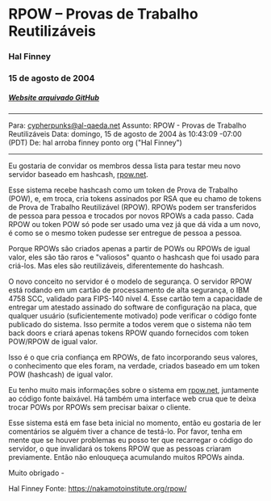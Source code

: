 # RPOW – Provas de Trabalho Reutilizáveis
### Hal Finney
### 15 de agosto de 2004

##### [Website arquivado GitHub]
---
Para: [cypherpunks@al-qaeda.net]
Assunto: RPOW - Provas de Trabalho Reutilizáveis
Data: domingo, 15 de agosto de 2004 às 10:43:09 -07:00 (PDT)
De: hal arroba finney ponto org ("Hal Finney")

---

Eu gostaria de convidar os membros dessa lista para testar meu novo servidor baseado em hashcash, [rpow.net].

Esse sistema recebe hashcash como um token de Prova de Trabalho (POW), e, em troca, cria tokens assinados por RSA que eu chamo de tokens de Prova de Trabalho Reutilizável (RPOW). RPOWs podem ser transferidos de pessoa para pessoa e trocados por novos RPOWs a cada passo. Cada RPOW ou token POW só pode ser usado uma vez já que dá vida a um novo, é como se o mesmo token pudesse ser entregue de pessoa a pessoa.

Porque RPOWs são criados apenas a partir de POWs ou RPOWs de igual valor, eles são tão raros e "valiosos" quanto o hashcash que foi usado para criá-los. Mas eles são reutilizáveis, diferentemente do hashcash.

O novo conceito no servidor é o modelo de segurança. O servidor RPOW está rodando em um cartão de processamento de alta segurança, o IBM 4758 SCC, validado para FIPS-140 nível 4. Esse cartão tem a capacidade de entregar um atestado assinado do software de configuração na placa, que qualquer usuário (suficientemente motivado) pode verificar o código fonte publicado do sistema. Isso permite a todos verem que o sistema não tem back doors e criará apenas tokens RPOW quando fornecidos com token POW/RPOW de igual valor.

Isso é o que cria confiança em RPOWs, de fato incorporando seus valores, o conhecimento que eles foram, na verdade, criados baseado em um token POW (hashcash) de igual valor.

Eu tenho muito mais informações sobre o sistema em [rpow.net], juntamente ao código fonte baixável. Há também uma interface web crua que te deixa trocar POWs por RPOWs sem precisar baixar o cliente.

Esse sistema está em fase beta inicial no momento, então eu gostaria de ler comentários se alguém tiver a chance de testá-lo. Por favor, tenha em mente que se houver problemas eu posso ter que recarregar o código do servidor, o que invalidará os tokens RPOW que as pessoas criaram previamente. Então não enlouqueça acumulando muitos RPOWs ainda.

Muito obrigado -

Hal Finney Fonte: https://nakamotoinstitute.org/rpow/

[Website arquivado GitHub]:(https://nakamotoinstitute.org/finney/rpow/index.html)
[cypherpunks@al-qaeda.net]:(cypherpunks@al-qaeda.net)
[rpow.net]:(https://nakamotoinstitute.org/finney/rpow/index.html)